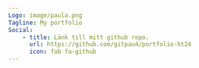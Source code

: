 ```yaml
---
Logo: image/paula.png
Tagline: My portfolio
Social:
    - title: Länk till mitt github repo.
      url: https://github.com/gitpau4/portfolio-ht24
      icon: fab fa-github
---
```

